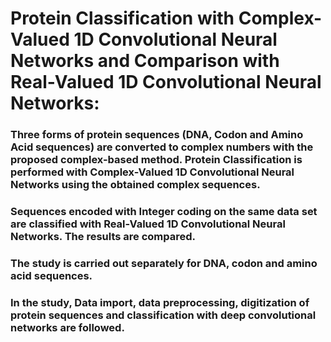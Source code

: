 # Protein Classification with Complex-Valued 1D Convolutional Neural Networks and Comparison with Real-Valued 1D Convolutional Neural Networks:

### Three forms of protein sequences (DNA, Codon and Amino Acid sequences) are converted to complex numbers with the proposed complex-based method. Protein Classification is performed with Complex-Valued 1D Convolutional Neural Networks using the obtained complex sequences.

### Sequences encoded with Integer coding on the same data set are classified with Real-Valued 1D Convolutional Neural Networks. The results are compared.

### The study is carried out separately for DNA, codon and amino acid sequences.

### In the study, Data import, data preprocessing, digitization of protein sequences and classification with deep convolutional networks are followed.
